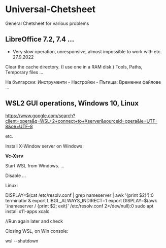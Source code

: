 # Universal-Chetsheet
General Chetsheet for various problems

## LibreOffice 7.2, 7.4 ...

* Very slow operation, unresponsive, almost impossible to work with etc. 27.9.2022

Clear the cache directory. (I use one in a RAM disk.)
Tools, Paths, Temporary files ...

На български: Инструменти - Настройки - Пътища: Временни файлове ...

## WSL2 GUI operations, Windows 10, Linux

https://www.google.com/search?client=opera&q=WSL+2+connect+to+Xserver&sourceid=opera&ie=UTF-8&oe=UTF-8

etc.

Install X-Window server on Windows:

__Vc-Xsrv__

Start WSL from Windows.
...

Disable ...

Linux: 

DISPLAY=$(cat /etc/resolv.conf | grep nameserver | awk '{print $2}'):0 terminator &
export LIBGL_ALWAYS_INDIRECT=1
export DISPLAY=$(awk '/nameserver / {print $2; exit}' /etc/resolv.conf 2>/dev/null):0
sudo apt install x11-apps
xcalc

//Run again later and check

Closing WSL, on Win console:

wsl --shutdown







